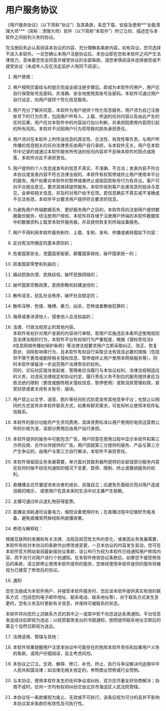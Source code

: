 # 用户服务协议

《用户服务协议》（以下简称“协议”）及其条款，系您下载、安装及使用**“全能清理大师”**（简称：清理大师）软件（以下简称“本软件”）所订立的、描述您与本软件之间权利义务的协议。

在注册前务必认真阅读本协议的内容、充分理解各条款内容，如有异议，您可选择不进入本软件。一旦您确认本用户注册协议后，本协议即在您和本软件之间产生法律效力，意味着您完全同意并接受协议的全部条款。请您审慎阅读并选择接受或不接受协议（未成年人应在法定监护人陪同下阅读）。

  

1.  用户使用：

1.  用户按照页面给与的提示完成全部注册步骤后，即成为本软件的用户，用户应自行保管账号及密码，并准确、安全地使用其账号及密码。本软件可通过用户自行设定，向用户提供个性化信息服务。
    
2.  用户充分了解并同意，本软件为用户提供个性化信息服务，用户须为自己注册账号下的行为负责，包括用户所导入、上载、传送的任何内容以及由此产生的任何后果，用户应对本软件中的内容自行加以判断，并承担因使用内容而引起的所有风险。本软件不对因用户行为而导致的损失承担责任。
    
3.  用户须对在本软件上所传送信息的真实性、合法性、有效性等负责，与用户所传播的信息相关的任何法律责任由用户自行承担，与本软件无关。用户在本软件中记录的或通过本软件服务所传送的任何内容并不反映本软件的观点或政策，本软件对此不承担责任。
    
4.  用户提供的个人信息或发布的信息不真实、不准确、不合法；发表内容不符合本协议或发表内容不符合法律法规的，本软件有权暂停或终止用户使用本平台的服务。用户如果对本软件的暂停或者终止或收回其账号行为有异议，客户可向平台提出意见，要求其继续提供服务。本软件收到客户此类信息的投诉与意见，会审核相关信息，并及时对用户给予反馈。若信息确实不真实或不准确或不合法有效，本软件平台要求用户提供符合要求的信息。
    
5.  为避免用户终端数据丢失、更好服务用户之目的，本软件将向注册用户提供数据备份服务，经注册用户授权，本软件将存储于注册用户终端的本软件数据库中的数据资料上载至本软件服务器，并且提供恢复到终端设备服务。
    
6.  用户不得利用本软件服务制作、上载、复制、发布、传播或者转载如下内容：
    

1.  反对宪法所确定的基本原则的；
    
2.  危害国家安全，泄露国家秘密，颠覆国家政权，破坏国家统一的；
    
3.  损害国家荣誉和利益的；
    
4.  煽动民族仇恨、民族歧视，破坏民族团结的；
    
5.  破坏国家宗教政策，宣扬邪教和封建迷信的；
    
6.  散布谣言，扰乱社会秩序，破坏社会稳定的；
    
7.  散布淫秽、色情、赌博、暴力、凶杀、恐怖或者教唆犯罪的；
    
8.  侮辱或者诽谤他人，侵害他人合法权益的；
    
9.  法律、行政法规禁止的其他内容。  
    本软件有权针对用户发表的内容进行审核，若用户实施违反本条所述使用规则及法律法规的行为，本软件平台有权视行为严重程度，根据《侵权责任法》《信息网络传播权保护条例》等法律法规要求用户立即采取纠正、改正、恢复原状、消除影响等行为，且本软件有权自行采取合法有效且必要的措施（包括但不限于更改或删除相关侵权信息、暂停或终止用户使用本网络服务等），同时本软件保留进一步追究用户法律责任的权利。  
    同时，论坛社区版块发起者、管理者应当履行与本协议权利、法律法规相适应的义务，对违反法律规定和协议约定、履行责任义务不到位的服务提供者应当依法依约限制（更改或删除相关侵权信息、暂停使用）或取消其管理权限，直至封禁或者关闭有关账号、版块。
    

8.  用户禁止以文字、语音、图片等任何形式刻意宣传其他竞争平台；也禁止以相同的方式宣传非本软件联系方式，如果有聊天需求，可告知听众使用本软件私信联系。
    
9.  本软件的部分功能将产生资讯费用，具体资费标准以用户使用的电信运营商公布的价格为准，该部分费用应由用户自行承担。
    
10.  本软件提供的服务中可能包含广告，用户同意在使用过程中显示本软件和第三方供应商、合作伙伴提供的广告。用户因就第三方提供的服务、产品与第三方产生争议的，由用户与第三方自行解决，本软件不承担责任。
    
11.  本软件保留因业务发展需要，单方面对其服务器所提供的全部或部分服务内容在任何时候不经任何通知的情况下变更、暂停、限制、终止或撤销服务的权利。
    
12.  直播播主应尽量促进来访者的成长、自强自立；应避免负面结论而对用户造成消极的暗示， 或使用户在其未来的生活中对主播产生依赖。
    
13.  主播可通过听众送礼物获得星票。
    
14.  直播会消耗通讯设备电力，缩短设备使用时长；在直播过程中应做好充电准备，避免直播突然掉线影响直播效果。

15.  修改与解释权：

根据互联网的发展和有关法律、法规及规范性文件的变化，或者因业务发展需要，本软件有权对本协议的条款作出修改或变更，一旦本协议的内容发生变动，您可在本软件官方网站查阅最新版协议条款，该公布行为视为本软件已经通知用户修改内容，而不另行对用户进行个别通知。在本软件修改协议条款后，如果您不接受修改后的条款，请立即停止使用本软件提供的服务，您继续使用本软件提供的服务将被视为已接受了修改后的协议。

16.  通知

您在注册成为本软件用户，并接受本软件服务时，您应该本软件提供真实有效的联系方式（包括您的电子邮件地址、联系电话、联系地址等），对于联系方式发生变更的，您有义务及时更新有关信息，并保持可被联系的状态。

本软件将向您的上述联系方式的其中之一或其中若干向您送达各类通知。平台信息发送成功后即视为送达；以纸质载体发出的书面通知，按照提供联系地址交邮后的第五个自然日即视为送达。

17.  法律适用、管辖与其他：

1.  本软件郑重提醒用户注意本协议中可能存在的免除本软件责任和加重用户义务的条款，请用户仔细阅读，自主考虑风险。
    
2.  本协议之订立、生效、解释、修订、补充、终止、执行与争议解决均适用中华人民共和国法律；如法律无相关规定的，参照商业惯例或行业惯例。
    
3.  与本协议、使用本软件发生的任何争议或纠纷，双方应尽量友好协商解决；协商不成时，任何一方均有权将纠纷交由北京市海淀区人民法院管辖。
    
4.  本协议任一条款被视为废止、无效或不可执行，该条应视为可分的且并不影响本协议其余条款的有效性及可执行性。
 
